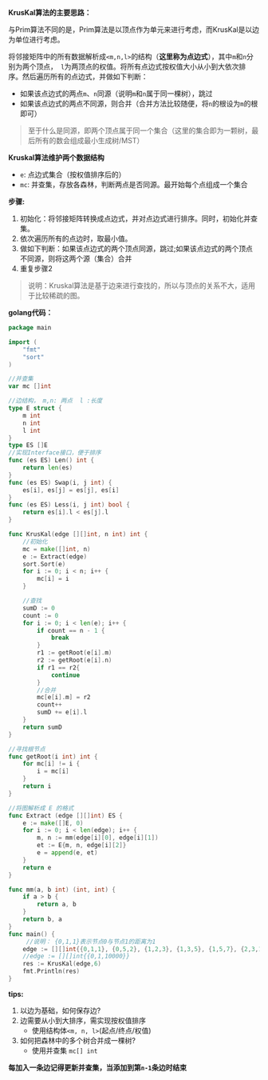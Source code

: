 **KrusKal算法的主要思路：**

与Prim算法不同的是，Prim算法是以顶点作为单元来进行考虑，而KrusKal是以边为单位进行考虑。

将邻接矩阵中的所有数据解析成`<m,n,l>`的结构（**这里称为点边式**），其中`m`和`n`分别为两个顶点，` l`为两顶点的权值。将所有点边式按权值大小从小到大依次排序。然后遍历所有的点边式，并做如下判断：

- 如果该点边式的两点`m`、`n`同源（说明`m`和`n`属于同一棵树），跳过
- 如果该点边式的两点不同源，则合并（合并方法比较随便，将`n`的根设为`m`的根即可）



> 至于什么是同源，即两个顶点属于同一个集合（这里的集合即为一颗树，最后所有的数会组成最小生成树/MST）



**Kruskal算法维护两个数据结构**

- `e`: 点边式集合（按权值排序后的）
- `mc`: 并查集，存放各森林，判断两点是否同源。最开始每个点组成一个集合



**步骤:**

1. 初始化：将邻接矩阵转换成点边式，并对点边式进行排序。同时，初始化并查集。
2. 依次遍历所有的点边时，取最小值。
3. 做如下判断：如果该点边式的两个顶点同源，跳过;如果该点边式的两个顶点不同源，则将这两个源（集合）合并
4. 重复步骤2



> 说明：Kruskal算法是基于边来进行查找的，所以与顶点的关系不大，适用于比较稀疏的图。



**golang代码：**

```go
package main

import (
	"fmt"
	"sort"
)

//并查集
var mc []int

//边结构， m,n: 两点  l :长度
type E struct {
	m int
	n int
	l int
}
type ES []E
//实现Interface接口，便于排序
func (es ES) Len() int {
	return len(es)
}
func (es ES) Swap(i, j int) {
	es[i], es[j] = es[j], es[i]
}
func (es ES) Less(i, j int) bool {
	return es[i].l < es[j].l
}

func KrusKal(edge [][]int, n int) int {
	//初始化
	mc = make([]int, n)
	e := Extract(edge)
	sort.Sort(e)
	for i := 0; i < n; i++ {
		mc[i] = i
	}

	//查找
	sumD := 0
	count := 0
	for i := 0; i < len(e); i++ {
		if count == n - 1 {
			break
		}
		r1 := getRoot(e[i].m)
		r2 := getRoot(e[i].n)
		if r1 == r2{
			continue
		}
		//合并
		mc[e[i].m] = r2
		count++
		sumD += e[i].l
	}
	return sumD
}

//寻找根节点
func getRoot(i int) int {
	for mc[i] != i {
		i = mc[i]
	}
	return i
}

//将图解析成 E 的格式
func Extract (edge [][]int) ES {
	e := make([]E, 0)
	for i := 0; i < len(edge); i++ {
		m, n := mm(edge[i][0], edge[i][1])
		et := E{m, n, edge[i][2]}
		e = append(e, et)
	}
	return e
}

func mm(a, b int) (int, int) {
	if a > b {
		return a, b
	}
	return b, a
}
func main() {
     //说明： {0,1,1}表示节点0与节点1的距离为1
	edge := [][]int{{0,1,1}, {0,5,2}, {1,2,3}, {1,3,5}, {1,5,7}, {2,3,1}, {3,4,2}, {4,5,4}}
	//edge := [][]int{{0,1,10000}}
	res := KrusKal(edge,6)
	fmt.Println(res)
}

```





**tips:**

1. 以边为基础，如何保存边?
2. 边需要从小到大排序，需实现按权值排序
   - 使用结构体`<m, n, l>`(起点/终点/权值)
3. 如何把森林中的多个树合并成一棵树?
   -  使用并查集 `mc[] int`



**每加入一条边记得更新并查集，当添加到第`n-1`条边时结束**